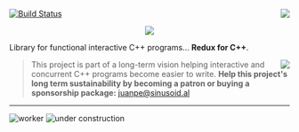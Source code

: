 [![Build Status](https://travis-ci.org/arximboldi/lager.svg?branch=master)](https://travis-ci.org/arximboldi/lager)
<a href="https://sinusoid.al"><img align="right" src="https://cdn.rawgit.com/arximboldi/immer/355a113782aedc2ea22463444014809269c2376d/doc/_static/sinusoidal-badge.svg"></a>

<p align="center">
  <img src="https://cdn.rawgit.com/arximboldi/lager/c9bba0a6/resources/logo-front.svg">
</p>

Library for functional interactive C++ programs... **Redux for C++**.

> <a href="https://www.patreon.com/sinusoidal">
>     <img align="right" src="https://cdn.rawgit.com/arximboldi/immer/master/doc/_static/patreon.svg">
> </a>
>
> This project is part of a long-term vision helping interactive and
> concurrent C++ programs become easier to write. **Help this project's
> long term sustainability by becoming a patron or buying a
> sponsorship package:** juanpe@sinusoid.al

----

![worker](http://www.textfiles.com/underconstruction/CaCapeCanaveralHangar2256construction.gif)
![under construction](http://www.textfiles.com/underconstruction/ininterlinksyouthunder_constructionA.gif)
